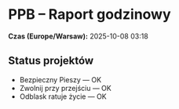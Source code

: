 # PPB – Raport godzinowy
**Czas (Europe/Warsaw):** 2025-10-08 03:18

## Status projektów
- Bezpieczny Pieszy — OK
- Zwolnij przy przejściu — OK
- Odblask ratuje życie — OK

